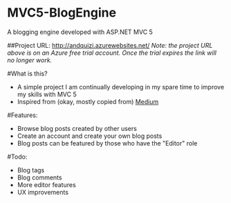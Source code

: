 # MVC5-BlogEngine
A blogging engine developed with ASP.NET MVC 5

##Project URL: http://andquizi.azurewebsites.net/
*Note: the project URL above is on an Azure free trial account. Once the trial expires the link will no longer work.*

#What is this?
- A simple project I am continually developing in my spare time to improve my skills with MVC 5
- Inspired from (okay, mostly copied from) [Medium](http://www.Medium.com)

#Features:
- Browse blog posts created by other users
- Create an account and create your own blog posts
- Blog posts can be featured by those who have the "Editor" role

#Todo:
- Blog tags 
- Blog comments
- More editor features
- UX improvements
